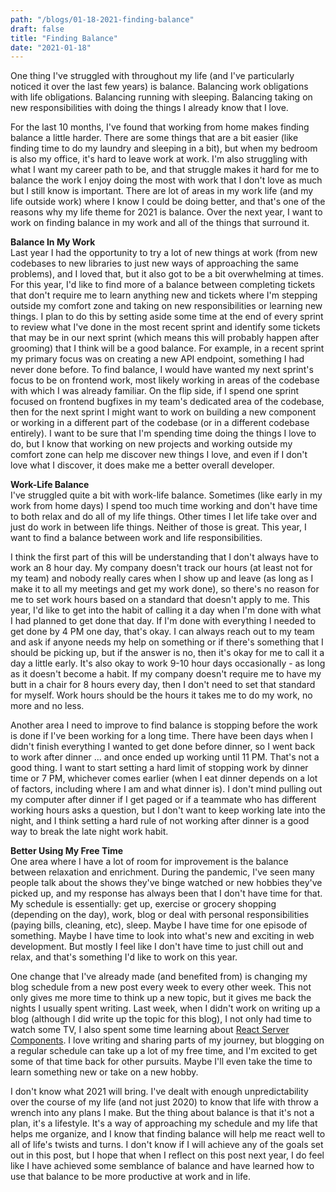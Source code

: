 ```yaml
---
path: "/blogs/01-18-2021-finding-balance"
draft: false 
title: "Finding Balance"
date: "2021-01-18"
---
```


One thing I've struggled with throughout my life (and I've particularly noticed it over the last few years) is balance. Balancing work obligations with life obligations. Balancing running with sleeping. Balancing taking on new responsibilities with doing the things I already know that I love.

For the last 10 months, I've found that working from home makes finding balance a little harder. There are some things that are a bit easier (like finding time to do my laundry and sleeping in a bit), but when my bedroom is also my office, it's hard to leave work at work. I'm also struggling with what I want my career path to be, and that struggle makes it hard for me to balance the work I enjoy doing the most with work that I don't love as much but I still know is important. There are lot of areas in my work life (and my life outside work) where I know I could be doing better, and that's one of the reasons why my life theme for 2021 is balance. Over the next year, I want to work on finding balance in my work and all of the things that surround it.

**Balance In My Work**  
Last year I had the opportunity to try a lot of new things at work (from new codebases to new libraries to just new ways of approaching the same problems), and I loved that, but it also got to be a bit overwhelming at times. For this year, I'd like to find more of a balance between completing tickets that don't require me to learn anything new and tickets where I'm stepping outside my comfort zone and taking on new responsibilities or learning new things. I plan to do this by setting aside some time at the end of every sprint to review what I've done in the most recent sprint and identify some tickets that may be in our next sprint (which means this will probably happen after grooming) that I think will be a good balance. For example, in a recent sprint my primary focus was on creating a new API endpoint, something I had never done before. To find balance, I would have wanted my next sprint's focus to be on frontend work, most likely working in areas of the codebase with which I was already familiar. On the flip side, if I spend one sprint focused on frontend bugfixes in my team's dedicated area of the codebase, then for the next sprint I might want to work on building a new component or working in a different part of the codebase (or in a different codebase entirely). I want to be sure that I'm spending time doing the things I love to do, but I know that working on new projects and working outside my comfort zone can help me discover new things I love, and even if I don't love what I discover, it does make me a better overall developer.

**Work-Life Balance**  
I've struggled quite a bit with work-life balance. Sometimes (like early in my work from home days) I spend too much time working and don't have time to both relax and do all of my life things. Other times I let life take over and just do work in between life things. Neither of those is great. This year, I want to find a balance between work and life responsibilities. 

I think the first part of this will be understanding that I don't always have to work an 8 hour day. My company doesn't track our hours (at least not for my team) and nobody really cares when I show up and leave (as long as I make it to all my meetings and get my work done), so there's no reason for me to set work hours based on a standard that doesn't apply to me. This year, I'd like to get into the habit of calling it a day when I'm done with what I had planned to get done that day. If I'm done with everything I needed to get done by 4 PM one day, that's okay. I can always reach out to my team and ask if anyone needs my help on something or if there's something that I should be picking up, but if the answer is no, then it's okay for me to call it a day a little early. It's also okay to work 9-10 hour days occasionally - as long as it doesn't become a habit. If my company doesn't require me to have my butt in a chair for 8 hours every day, then I don't need to set that standard for myself. Work hours should be the hours it takes me to do my work, no more and no less. 

Another area I need to improve to find balance is stopping before the work is done if I've been working for a long time. There have been days when I didn't finish everything I wanted to get done before dinner, so I went back to work after dinner ... and once ended up working until 11 PM. That's not a good thing. I want to start setting a hard limit of stopping work by dinner time or 7 PM, whichever comes earlier (when I eat dinner depends on a lot of factors, including where I am and what dinner is). I don't mind pulling out my computer after dinner if I get paged or if a teammate who has different working hours asks a question, but I don't want to keep working late into the night, and I think setting a hard rule of not working after dinner is a good way to break the late night work habit.

**Better Using My Free Time**   
One area where I have a lot of room for improvement is the balance between relaxation and enrichment. During the pandemic, I've seen many people talk about the shows they've binge watched or new hobbies they've picked up, and my response has always been that I don't have time for that. My schedule is essentially: get up, exercise or grocery shopping (depending on the day), work, blog or deal with personal responsibilities (paying bills, cleaning, etc), sleep. Maybe I have time for one episode of something. Maybe I have time to look into what's new and exciting in web development. But mostly I feel like I don't have time to just chill out and relax, and that's something I'd like to work on this year.

One change that I've already made (and benefited from) is changing my blog schedule from a new post every week to every other week. This not only gives me more time to think up a new topic, but it gives me back the nights I usually spent writing. Last week, when I didn't work on writing up a blog (although I did write up the topic for this blog), I not only had time to watch some TV, I also spent some time learning about [React Server Components](https://dev.to/sarahscode/yet-another-article-about-react-server-components-4f20). I love writing and sharing parts of my journey, but blogging on a regular schedule can take up a lot of my free time, and I'm excited to get some of that time back for other pursuits. Maybe I'll even take the time to learn something new or take on a new hobby.

I don't know what 2021 will bring. I've dealt with enough unpredictability over the course of my life (and not just 2020) to know that life with throw a wrench into any plans I make. But the thing about balance is that it's not a plan, it's a lifestyle. It's a way of approaching my schedule and my life that helps me organize, and I know that finding balance will help me react well to all of life's twists and turns. I don't know if I will achieve any of the goals set out in this post, but I hope that when I reflect on this post next year, I do feel like I have achieved some semblance of balance and have learned how to use that balance to be more productive at work and in life.